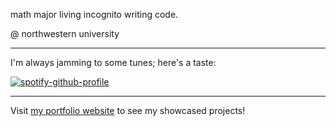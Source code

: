 math major living incognito writing code.

@ northwestern university

---

I'm always jamming to some tunes; here's a taste:

[![spotify-github-profile](https://spotify-github-profile.vercel.app/api/view?uid=elinate91&cover_image=true&theme=novatorem)](https://open.spotify.com/playlist/1jatIM4dLmLiWvBpdzIDK8)

---

Visit [my portfolio website](https://elliottyoon.github.io) to see my showcased projects!


